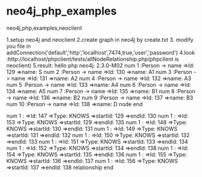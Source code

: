 # neo4j_php_examples
neo4j,php,examples,neoclient

1.setup neo4j and neoclient
2.create graph in neo4j by create.txt
3. modify you file in addConnection('default','http','localhost',7474,true,'user','password')
4.look :http://localhost/phpclient/tests/allNodeRelationship.php(phpclient is neoclient)
5.result:
hello php neo4j:
2.3.0-M02
num 1 :Person -> name =>Id: 129 =>name: S
num 2 :Person -> name =>Id: 130 =>name: A1
num 3 :Person -> name =>Id: 131 =>name: A2
num 4 :Person -> name =>Id: 132 =>name: A3
num 5 :Person -> name =>Id: 133 =>name: A4
num 6 :Person -> name =>Id: 134 =>name: A5
num 7 :Person -> name =>Id: 135 =>name: B1
num 8 :Person -> name =>Id: 136 =>name: B2
num 9 :Person -> name =>Id: 137 =>name: B3
num 10 :Person -> name =>Id: 138 =>name: D
node end

num 1 : =>Id: 147 =>Type: KNOWS =>startId: 129 =>endId: 130
num 1 : =>Id: 153 =>Type: KNOWS =>startId: 129 =>endId: 135
num 1 : =>Id: 148 =>Type: KNOWS =>startId: 130 =>endId: 131
num 1 : =>Id: 149 =>Type: KNOWS =>startId: 131 =>endId: 132
num 1 : =>Id: 150 =>Type: KNOWS =>startId: 132 =>endId: 133
num 1 : =>Id: 151 =>Type: KNOWS =>startId: 133 =>endId: 134
num 1 : =>Id: 152 =>Type: KNOWS =>startId: 134 =>endId: 138
num 1 : =>Id: 154 =>Type: KNOWS =>startId: 135 =>endId: 136
num 1 : =>Id: 155 =>Type: KNOWS =>startId: 136 =>endId: 137
num 1 : =>Id: 156 =>Type: KNOWS =>startId: 137 =>endId: 138
relationship end
